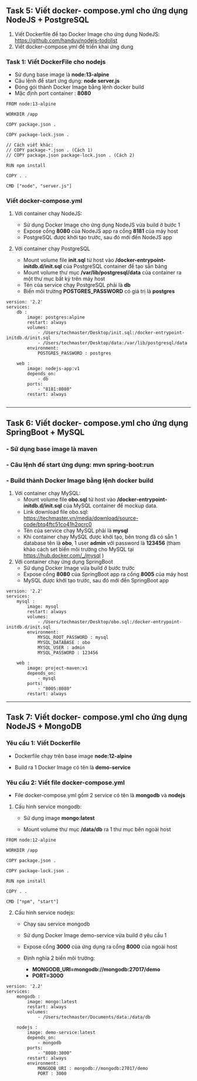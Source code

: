 ## Task 5: Viết docker- compose.yml cho ứng dụng NodeJS + PostgreSQL
1. Viết Dockerfile để tạo Docker Image cho ứng dụng NodeJS:
https://github.com/handuy/nodejs-todolist
2. Viết docker-compose.yml để triển khai ứng dung

### Task 1: Viết DockerFile cho nodejs
- Sử dụng base image là **node:13-alpine**
- Câu lệnh để start ứng dụng: **node server.js**
- Đóng gói thành Docker Image bằng lệnh docker build
- Mặc định port container : **8080**
```
FROM node:13-alpine

WORKDIR /app

COPY package.json .

COPY package-lock.json .

// Cách viết khác:
// COPY package-*.json . (Cách 1)
// COPY package.json package-lock.json . (Cách 2)

RUN npm install

COPY . .

CMD ["node", "server.js"]
```

### Viết docker-compose.yml

1. Với container chạy NodeJS:
    - Sử dụng Docker Image cho ứng dụng NodeJS vừa build ở bước 1
    - Expose cổng **8080** của NodeJS app ra cổng **8181** của máy host
    - PostgreSQL được khởi tạo trước, sau đó mới đến NodeJS app

2. Với container chạy PostgreSQL
    - Mount volume file **init.sql** từ host vào **/docker-entrypoint-initdb.d/init.sql** của
PostgreSQL container để tạo sẵn bảng
    - Mount volume thư mục **/var/lib/postgresql/data** của container ra một thư mục bất kỳ
trên máy host
    - Tên của service chạy PostgreSQL phải là **db**
    - Biến môi trường **POSTGRES_PASSWORD** có giá trị là **postgres**
```
version: '2.2'
services: 
    db :
        image: postgres:alpine
        restart: always
        volumes: 
            - /Users/techmaster/Desktop/init.sql:/docker-entrypoint-initdb.d/init.sql
            - /Users/techmaster/Desktop/data:/var/lib/postgresql/data
        environment: 
            POSTGRES_PASSWORD : postgres
    
    web :
        image: nodejs-app:v1
        depends_on: 
            - db
        ports: 
            - "8181:8080"
        restart: always
        
```

---

## Task 6: Viết docker- compose.yml cho ứng dụng SpringBoot + MySQL

### - Sử dụng base image là maven
### - Câu lệnh để start ứng dụng: mvn spring-boot:run
### - Build thành Docker Image bằng lệnh docker build

1. Với container chạy MySQL:
    - Mount volume file **obo.sql** từ host vào **/docker-entrypoint-initdb.d/init.sql** của MySQL container để
mockup data.
    - Link download file obo.sql: https://techmaster.vn/media/download/source-code/btq4ftc51co41h2qcrc0
    - Tên của service chạy MySQL phải là **mysql**
    - Khi container chạy MySQL được khởi tạo, bên trong đã có sẵn 1 database tên là **obo**, 1 user **admin** với
password là **123456** (tham khảo cách set biến môi trường cho MySQL tại https://hub.docker.com/_/mysql )
2. Với container chạy ứng dụng SpringBoot
    - Sử dụng Docker Image vừa build ở bước trước
    - Expose cổng **8080** của SpringBoot app ra cổng **8005** của máy host
    - MySQL được khởi tạo trước, sau đó mới đến SpringBoot app

```
version: '2.2'
services: 
    mysql :
        image: mysql
        restart: always
        volumes: 
            - /Users/techmaster/Desktop/obo.sql:/docker-entrypoint-initdb.d/init.sql
        environment: 
            MYSQL_ROOT_PASSWORD : mysql 
            MYSQL_DATABASE : obo 
            MYSQL_USER : admin 
            MYSQL_PASSWORD : 123456
    
    web :
        image: project-maven:v1
        depends_on: 
            - mysql
        ports: 
            - "8005:8080"
        restart: always
```

---

## Task 7: Viết docker- compose.yml cho ứng dụng NodeJS + MongoDB

### Yêu cầu 1: Viết Dockerfile
- Dockerfile chạy trên base image **node:12-alpine**

- Build ra 1 Docker Image có tên là **demo-service**

### Yêu cầu 2: Viết file docker-compose.yml
- File docker-compose.yml gồm 2 service có tên là **mongodb** và **nodejs**

1. Cấu hình service mongodb:

    - Sử dụng image **mongo:latest**

    - Mount volume thư mục **/data/db** ra 1 thư mục bên ngoài host

```
FROM node:12-alpine

WORKDIR /app

COPY package.json .

COPY package-lock.json .

RUN npm install

COPY . .

CMD ["npm", "start"]
```

2. Cấu hình service nodejs:

    - Chạy sau service mongodb

    - Sử dụng Docker Image demo-service vừa build ở yêu cầu 1

    - Expose cổng **3000** của ứng dụng ra cổng **8000** của ngoài host

    - Định nghĩa 2 biến môi trường:                   
        - **MONGODB_URI=mongodb://mongodb:27017/demo**
        - **PORT=3000**

```
version: '2.2'
services: 
    mongodb :
        image: mongo:latest
        restart: always
        volumes: 
            - /Users/techmaster/Documents/data:/data/db
    
    nodejs :
        image: demo-service:latest
        depends_on: 
            - mongodb
        ports: 
            - "8080:3000"
        restart: always
        environment: 
            MONGODB_URI : mongodb://mongodb:27017/demo
            PORT : 3000
```
